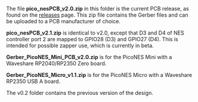 The file **pico_nesPCB_v2.0.zip** in this folder is the current PCB release, as found on the [releases](https://github.com/fhoedemakers/pico-infonesPlus/releases/latest) page. This zip file contains the Gerber files and can be uploaded to a PCB manufacturer of choice.

**pico_nesPCB_v2.1.zip** is identical to v2.0, except that D3 and D4 of NES controller port 2 are mapped to GPIO28 (D3) and GPIO27 (D4). This is intended for possible zapper use, which is currently in beta.

**Gerber_PicoNES_Mini_PCB_v2.0.zip** is for the PicoNES Mini with a Waveshare RP2040/RP2350 Zero board.

**Gerber_PicoNES_Micro_v1.1.zip** is for the PicoNES Micro with a Waveshare RP2350 USB A board.

The v0.2 folder contains the previous version of the design.

